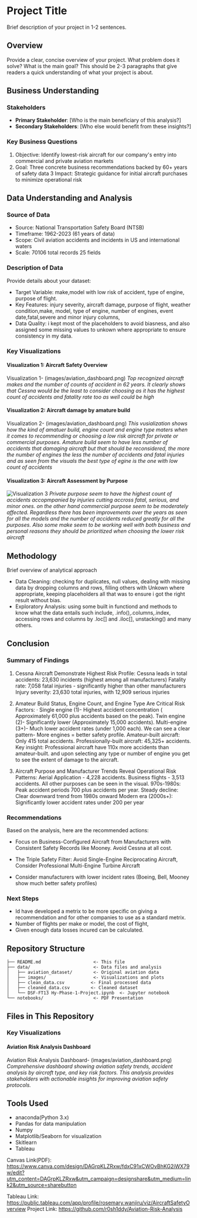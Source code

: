 # Project Title

Brief description of your project in 1-2 sentences.

## Overview

Provide a clear, concise overview of your project. What problem does it solve? What is the main goal? This should be 2-3 paragraphs that give readers a quick understanding of what your project is about.

## Business Understanding

### Stakeholders
- **Primary Stakeholder**: [Who is the main beneficiary of this analysis?]
- **Secondary Stakeholders**: [Who else would benefit from these insights?]

### Key Business Questions
1. Objective: Identify lowest-risk aircraft for our company's entry into commercial and private aviation markets
2. Goal: Three concrete business recommendations backed by 60+ years of safety data
3 Impact: Strategic guidance for initial aircraft purchases to minimize operational risk


## Data Understanding and Analysis

### Source of Data
- Source: National Transportation Safety Board (NTSB)
- Timeframe: 1962-2023 (61 years of data)
- Scope: Civil aviation accidents and incidents in US and international waters
- Scale: 70106  total records 25 fields


### Description of Data
Provide details about your dataset:
- Target Variable: make,model with low risk of accident, type of engine, purpose of flight.
- Key Features: injury severity, aircraft damage, purpose of flight, weather condition,make, model, type of engine, number of engines, event date,fatal,severe and minor injury columns,
- Data Quality: i kept most of the placeholders to avoid biasness, and also assigned some       missing values to unkown where appropriate to ensure consistency in my data.
### Key Visualizations

#### Visualization 1: Aircraft Safety Overview
Visualization 1- (images/aviation_dashboard.png)
*Top recognized aircraft makes and the number of counts of accident in 62 years. It clearly shows that Cessna would be the least to consider choosing as it has the highest count of accidents and fatality rate too as well could be high*

#### Visualization 2: Aircraft damage by amature build
Visualization 2- (images/aviation_dashboard.png)
*This vusialization shows how the kind of amatuer build, engine count and engine type maters when it comes to recommending or choosing a low risk aircraft for private or commercial purposes. Amature build seem to have less number of  accidents that damaging aircraft but that should be reconsidered, the more the number of engines the less the number of accidents and fatal injuries and as seen from the visuals the best type of egine is the one with low count of accidents*

#### Visualization 3: Aircraft Assessment by Purpose
![Visualization 3](images/aviation_dashboard.png)
*Private purpose seem to have the highest count of accidents accopmpanied by injuries cutting accross fatal, serious, and minor ones. on the other hand commercial purpose seem to be moderately affected. Regardless there has been improvements over the years as seen for all the models and the number of accidents reduced greatly for all the purposes. Also some make seem to be working well with both business and personal reasons they should be prioritized when choosing the lower risk aircraft*

## Methodology

Brief overview of analytical approach
- Data Cleaning: checking for duplicates, null values, dealing with missing data by dropping columns and rows, filling others with Unkown where appropriate, keeping placeholders all that was to ensure i got the right result without bias.
- Exploratory Analysis: using some built in functiond and methods to know what the data entails such include, .info(),.columns,.index, accessing rows and columns by .loc[] and .iloc[], unstacking() and many others.

## Conclusion

### Summary of Findings

1. Cessna Aircraft Demonstrate Highest Risk Profile:
	Cessna leads in total accidents: 23,630 incidents (highest among all manufacturers)
	Fatality rate: 7,058 fatal injuries - significantly higher than other manufacturers
	Injury severity: 23,630 total injuries, with 12,909 serious injuries

2. Amateur Build Status, Engine Count, and Engine Type Are Critical Risk Factors: ·	Single engine (1)- Highest accident concentration ( Approximately 61,000 plus accidents based on the peak).
	Twin engine (2)- Significantly lower (Approximately 15,000 accidents). Multi-engine (3+)- Much lower accident rates (under 1,000 each). We can see a clear pattern- More engines = better safety profile.
	Amateur-built aircraft: Only 415 total accidents. Professionally-built aircraft: 45,325+ accidents. Key insight: Professional aircraft have 110x more accidents than amateur-built.
and upon selecting any type or number of engine you get to see the extent of damage to the aircraft.

3. Aircraft Purpose and Manufacturer Trends Reveal Operational Risk Patterns: Aerial Application - 4,228 accidents. Business flights - 3,513 accidents. All other purposes can be seen in the visual.
970s-1980s: Peak accident periods 700 plus accidents per year. Steady decline: Clear downward trend from 1980s onward	Modern era (2000s+): Significantly lower accident rates under 200 per year


### Recommendations

Based on the analysis, here are the recommended actions:
- Focus on Business-Configured Aircraft from Manufacturers with Consistent Safety Records like  Mooney. Avoid Cessna at all cost.
- The Triple Safety Filter: Avoid Single-Engine Reciprocating Aircraft, Consider Professional Multi-Engine Turbine Aircraft

- Consider manufacturers with lower incident rates (Boeing, Bell, Mooney show much better safety profiles)


### Next Steps

- Id have developed a metrix to be more specific on giving a recommendation and for other companies to use as a standard metrix.
- Number of flights per make or model, the cost of flight, 
- Given enough data losses incured can be calculated.

## Repository Structure

```
├── README.md                    <- This file
├── data/                        <- Data files and analysis
│   ├── aviation_dataset/        <- Original aviation data
│   ├── images/                  <- Visualizations and plots
│   ├── clean_data.csv          <- Final processed data
│   ├── cleaned_data.csv        <- Cleaned dataset
│   └── DSF-FT13 Hy-Phase-1-Project.ipynb  <- Jupyter notebook
└── notebooks/                   <- PDF Presentation
```

## Files in This Repository

### Key Visualizations

#### Aviation Risk Analysis Dashboard
Aviation Risk Analysis Dashboard- (images/aviation_dashboard.png)
*Comprehensive dashboard showing aviation safety trends, accident analysis by aircraft type, and key risk factors. This analysis provides stakeholders with actionable insights for improving aviation safety protocols.*
## Tools Used

- anaconda(Python 3.x)
- Pandas for data manipulation
- Numpy 
- Matplotlib/Seaborn for visualization
- Skitlearn
- Tableau 

Canvas Link(PDF): https://www.canva.com/design/DAGrpKLZRxw/fdxC91xCWOvBhKG2iWX79w/edit?utm_content=DAGrpKLZRxw&utm_campaign=designshare&utm_medium=link2&utm_source=sharebutton

Tableau Link: https://public.tableau.com/app/profile/rosemary.wanjiru/viz/AircraftSafetyOverview
Project Link: https://github.com/r0sh1ddy/Aviation-Risk-Analysis
